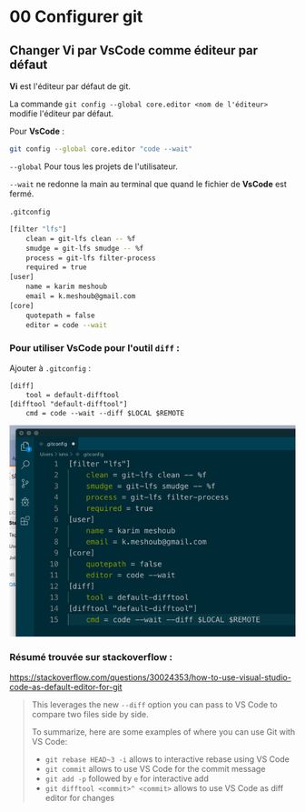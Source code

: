 # 00 Configurer git

## Changer Vi par VsCode comme éditeur par défaut

**Vi** est l'éditeur par défaut de git.

La commande `git config --global core.editor <nom de l'éditeur>` modifie l'éditeur par défaut.

Pour **VsCode** :

```bash
git config --global core.editor "code --wait"
```

`--global` Pour tous les projets de l'utilisateur. 

`--wait` ne redonne la main au terminal que quand le fichier de **VsCode** est fermé.

`.gitconfig`

```bash
[filter "lfs"]
	clean = git-lfs clean -- %f
	smudge = git-lfs smudge -- %f
	process = git-lfs filter-process
	required = true
[user]
	name = karim meshoub
	email = k.meshoub@gmail.com
[core]
	quotepath = false
	editor = code --wait
```

### Pour utiliser VsCode pour l'outil `diff` :

Ajouter à `.gitconfig` :

```bahs
[diff]
    tool = default-difftool
[difftool "default-difftool"]
    cmd = code --wait --diff $LOCAL $REMOTE
```

![git-diff](assets/git-diff.png)

### Résumé trouvée sur stackoverflow :

https://stackoverflow.com/questions/30024353/how-to-use-visual-studio-code-as-default-editor-for-git

> This leverages the new `--diff` option you can pass to VS Code to compare two files side by side.
>
> To summarize, here are some examples of where you can use Git with VS Code:
>
> - `git rebase HEAD~3 -i` allows to interactive rebase using VS Code
> - `git commit` allows to use VS Code for the commit message
> - `git add -p` followed by `e` for interactive add
> - `git difftool <commit>^ <commit>` allows to use VS Code as diff editor for changes